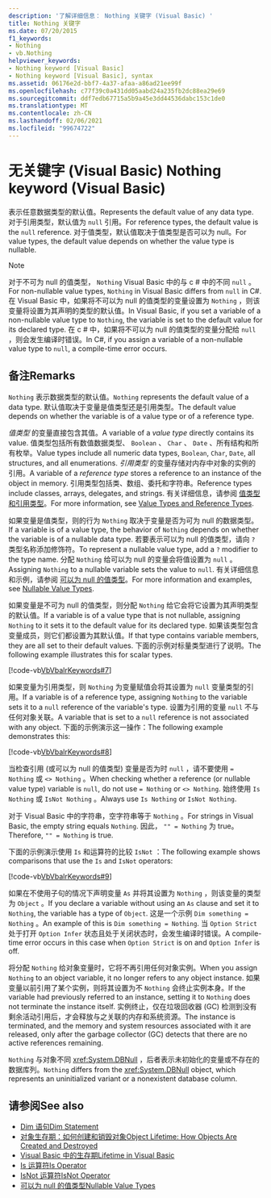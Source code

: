 ```yaml
---
description: '了解详细信息： Nothing 关键字 (Visual Basic) '
title: Nothing 关键字
ms.date: 07/20/2015
f1_keywords:
- Nothing
- vb.Nothing
helpviewer_keywords:
- Nothing keyword [Visual Basic]
- Nothing keyword [Visual Basic], syntax
ms.assetid: 06176e2d-bbf7-4a37-afaa-a86ad21ee99f
ms.openlocfilehash: c77f39c0a431dd05aabd24a235fb2dc88ea29e69
ms.sourcegitcommit: ddf7edb67715a5b9a45e3dd44536dabc153c1de0
ms.translationtype: MT
ms.contentlocale: zh-CN
ms.lasthandoff: 02/06/2021
ms.locfileid: "99674722"
---
```

# <a name="nothing-keyword-visual-basic"></a><span data-ttu-id="f9f5c-103">无关键字 (Visual Basic) </span><span class="sxs-lookup"><span data-stu-id="f9f5c-103">Nothing keyword (Visual Basic)</span></span>

<span data-ttu-id="f9f5c-104">表示任意数据类型的默认值。</span><span class="sxs-lookup"><span data-stu-id="f9f5c-104">Represents the default value of any data type.</span></span> <span data-ttu-id="f9f5c-105">对于引用类型，默认值为 `null` 引用。</span><span class="sxs-lookup"><span data-stu-id="f9f5c-105">For reference types, the default value is the `null` reference.</span></span> <span data-ttu-id="f9f5c-106">对于值类型，默认值取决于值类型是否可以为 null。</span><span class="sxs-lookup"><span data-stu-id="f9f5c-106">For value types, the default value depends on whether the value type is nullable.</span></span>

> [!NOTE]
> <span data-ttu-id="f9f5c-107">对于不可为 null 的值类型， `Nothing` Visual Basic 中的与 c # 中的不同 `null` 。</span><span class="sxs-lookup"><span data-stu-id="f9f5c-107">For non-nullable value types, `Nothing` in Visual Basic differs from `null` in C#.</span></span> <span data-ttu-id="f9f5c-108">在 Visual Basic 中，如果将不可以为 null 的值类型的变量设置为 `Nothing` ，则该变量将设置为其声明的类型的默认值。</span><span class="sxs-lookup"><span data-stu-id="f9f5c-108">In Visual Basic, if you set a variable of a non-nullable value type to `Nothing`, the variable is set to the default value for its declared type.</span></span> <span data-ttu-id="f9f5c-109">在 c # 中，如果将不可以为 null 的值类型的变量分配给 `null` ，则会发生编译时错误。</span><span class="sxs-lookup"><span data-stu-id="f9f5c-109">In C#, if you assign a variable of a non-nullable value type to `null`, a compile-time error occurs.</span></span>

## <a name="remarks"></a><span data-ttu-id="f9f5c-110">备注</span><span class="sxs-lookup"><span data-stu-id="f9f5c-110">Remarks</span></span>

<span data-ttu-id="f9f5c-111">`Nothing` 表示数据类型的默认值。</span><span class="sxs-lookup"><span data-stu-id="f9f5c-111">`Nothing` represents the default value of a data type.</span></span> <span data-ttu-id="f9f5c-112">默认值取决于变量是值类型还是引用类型。</span><span class="sxs-lookup"><span data-stu-id="f9f5c-112">The default value depends on whether the variable is of a value type or of a reference type.</span></span>

<span data-ttu-id="f9f5c-113">*值类型* 的变量直接包含其值。</span><span class="sxs-lookup"><span data-stu-id="f9f5c-113">A variable of a *value type* directly contains its value.</span></span> <span data-ttu-id="f9f5c-114">值类型包括所有数值数据类型、 `Boolean` 、 `Char` 、 `Date` 、所有结构和所有枚举。</span><span class="sxs-lookup"><span data-stu-id="f9f5c-114">Value types include all numeric data types, `Boolean`, `Char`, `Date`, all structures, and all enumerations.</span></span> <span data-ttu-id="f9f5c-115">*引用类型* 的变量存储对内存中对象的实例的引用。</span><span class="sxs-lookup"><span data-stu-id="f9f5c-115">A variable of a *reference type* stores a reference to an instance of the object in memory.</span></span> <span data-ttu-id="f9f5c-116">引用类型包括类、数组、委托和字符串。</span><span class="sxs-lookup"><span data-stu-id="f9f5c-116">Reference types include classes, arrays, delegates, and strings.</span></span> <span data-ttu-id="f9f5c-117">有关详细信息，请参阅 [值类型和引用类型](../programming-guide/language-features/data-types/value-types-and-reference-types.md)。</span><span class="sxs-lookup"><span data-stu-id="f9f5c-117">For more information, see [Value Types and Reference Types](../programming-guide/language-features/data-types/value-types-and-reference-types.md).</span></span>

<span data-ttu-id="f9f5c-118">如果变量是值类型，则的行为 `Nothing` 取决于变量是否为可为 null 的数据类型。</span><span class="sxs-lookup"><span data-stu-id="f9f5c-118">If a variable is of a value type, the behavior of `Nothing` depends on whether the variable is of a nullable data type.</span></span> <span data-ttu-id="f9f5c-119">若要表示可以为 null 的值类型，请向 `?` 类型名称添加修饰符。</span><span class="sxs-lookup"><span data-stu-id="f9f5c-119">To represent a nullable value type, add a `?` modifier to the type name.</span></span> <span data-ttu-id="f9f5c-120">分配 `Nothing` 给可以为 null 的变量会将值设置为 `null` 。</span><span class="sxs-lookup"><span data-stu-id="f9f5c-120">Assigning `Nothing` to a nullable variable sets the value to `null`.</span></span> <span data-ttu-id="f9f5c-121">有关详细信息和示例，请参阅 [可以为 null 的值类型](../programming-guide/language-features/data-types/nullable-value-types.md)。</span><span class="sxs-lookup"><span data-stu-id="f9f5c-121">For more information and examples, see [Nullable Value Types](../programming-guide/language-features/data-types/nullable-value-types.md).</span></span>

<span data-ttu-id="f9f5c-122">如果变量是不可为 null 的值类型，则分配 `Nothing` 给它会将它设置为其声明类型的默认值。</span><span class="sxs-lookup"><span data-stu-id="f9f5c-122">If a variable is of a value type that is not nullable, assigning `Nothing` to it sets it to the default value for its declared type.</span></span> <span data-ttu-id="f9f5c-123">如果该类型包含变量成员，则它们都设置为其默认值。</span><span class="sxs-lookup"><span data-stu-id="f9f5c-123">If that type contains variable members, they are all set to their default values.</span></span> <span data-ttu-id="f9f5c-124">下面的示例对标量类型进行了说明。</span><span class="sxs-lookup"><span data-stu-id="f9f5c-124">The following example illustrates this for scalar types.</span></span>

[!code-vb[VbVbalrKeywords#7](~/samples/snippets/visualbasic/VS_Snippets_VBCSharp/VbVbalrKeywords/VB/Class2.vb#7)]

<span data-ttu-id="f9f5c-125">如果变量为引用类型，则 `Nothing` 为变量赋值会将其设置为 `null` 变量类型的引用。</span><span class="sxs-lookup"><span data-stu-id="f9f5c-125">If a variable is of a reference type, assigning `Nothing` to the variable sets it to a `null` reference of the variable's type.</span></span> <span data-ttu-id="f9f5c-126">设置为引用的变量 `null` 不与任何对象关联。</span><span class="sxs-lookup"><span data-stu-id="f9f5c-126">A variable that is set to a `null` reference is not associated with any object.</span></span> <span data-ttu-id="f9f5c-127">下面的示例演示这一操作：</span><span class="sxs-lookup"><span data-stu-id="f9f5c-127">The following example demonstrates this:</span></span>

[!code-vb[VbVbalrKeywords#8](~/samples/snippets/visualbasic/VS_Snippets_VBCSharp/VbVbalrKeywords/VB/class3.vb#8)]

<span data-ttu-id="f9f5c-128">当检查引用 (或可以为 null 的值类型) 变量是否为时 `null` ，请不要使用 `= Nothing` 或 `<> Nothing` 。</span><span class="sxs-lookup"><span data-stu-id="f9f5c-128">When checking whether a reference (or nullable value type) variable is `null`, do not use `= Nothing` or `<> Nothing`.</span></span> <span data-ttu-id="f9f5c-129">始终使用 `Is Nothing` 或 `IsNot Nothing` 。</span><span class="sxs-lookup"><span data-stu-id="f9f5c-129">Always use `Is Nothing` or `IsNot Nothing`.</span></span>

<span data-ttu-id="f9f5c-130">对于 Visual Basic 中的字符串，空字符串等于 `Nothing` 。</span><span class="sxs-lookup"><span data-stu-id="f9f5c-130">For strings in Visual Basic, the empty string equals `Nothing`.</span></span> <span data-ttu-id="f9f5c-131">因此， `"" = Nothing` 为 true。</span><span class="sxs-lookup"><span data-stu-id="f9f5c-131">Therefore, `"" = Nothing` is true.</span></span>

<span data-ttu-id="f9f5c-132">下面的示例演示使用 `Is` 和运算符的比较 `IsNot` ：</span><span class="sxs-lookup"><span data-stu-id="f9f5c-132">The following example shows comparisons that use the `Is` and `IsNot` operators:</span></span>

[!code-vb[VbVbalrKeywords#9](~/samples/snippets/visualbasic/VS_Snippets_VBCSharp/VbVbalrKeywords/VB/Class4.vb#9)]

<span data-ttu-id="f9f5c-133">如果在不使用子句的情况下声明变量 `As` 并将其设置为 `Nothing` ，则该变量的类型为 `Object` 。</span><span class="sxs-lookup"><span data-stu-id="f9f5c-133">If you declare a variable without using an `As` clause and set it to `Nothing`, the variable has a type of `Object`.</span></span> <span data-ttu-id="f9f5c-134">这是一个示例 `Dim something = Nothing` 。</span><span class="sxs-lookup"><span data-stu-id="f9f5c-134">An example of this is `Dim something = Nothing`.</span></span> <span data-ttu-id="f9f5c-135">当 `Option Strict` 处于打开 `Option Infer` 状态且处于关闭状态时，会发生编译时错误。</span><span class="sxs-lookup"><span data-stu-id="f9f5c-135">A compile-time error occurs in this case when `Option Strict` is on and `Option Infer` is off.</span></span>

<span data-ttu-id="f9f5c-136">将分配 `Nothing` 给对象变量时，它将不再引用任何对象实例。</span><span class="sxs-lookup"><span data-stu-id="f9f5c-136">When you assign `Nothing` to an object variable, it no longer refers to any object instance.</span></span> <span data-ttu-id="f9f5c-137">如果变量以前引用了某个实例，则将其设置为不 `Nothing` 会终止实例本身。</span><span class="sxs-lookup"><span data-stu-id="f9f5c-137">If the variable had previously referred to an instance, setting it to `Nothing` does not terminate the instance itself.</span></span> <span data-ttu-id="f9f5c-138">实例终止，仅在垃圾回收器 (GC) 检测到没有剩余活动引用后，才会释放与之关联的内存和系统资源。</span><span class="sxs-lookup"><span data-stu-id="f9f5c-138">The instance is terminated, and the memory and system resources associated with it are released, only after the garbage collector (GC) detects that there are no active references remaining.</span></span>

<span data-ttu-id="f9f5c-139">`Nothing` 与对象不同 <xref:System.DBNull> ，后者表示未初始化的变量或不存在的数据库列。</span><span class="sxs-lookup"><span data-stu-id="f9f5c-139">`Nothing` differs from the <xref:System.DBNull> object, which represents an uninitialized variant or a nonexistent database column.</span></span>

## <a name="see-also"></a><span data-ttu-id="f9f5c-140">请参阅</span><span class="sxs-lookup"><span data-stu-id="f9f5c-140">See also</span></span>

- [<span data-ttu-id="f9f5c-141">Dim 语句</span><span class="sxs-lookup"><span data-stu-id="f9f5c-141">Dim Statement</span></span>](./statements/dim-statement.md)
- [<span data-ttu-id="f9f5c-142">对象生存期：如何创建和销毁对象</span><span class="sxs-lookup"><span data-stu-id="f9f5c-142">Object Lifetime: How Objects Are Created and Destroyed</span></span>](../programming-guide/language-features/objects-and-classes/object-lifetime-how-objects-are-created-and-destroyed.md)
- [<span data-ttu-id="f9f5c-143">Visual Basic 中的生存期</span><span class="sxs-lookup"><span data-stu-id="f9f5c-143">Lifetime in Visual Basic</span></span>](../programming-guide/language-features/declared-elements/lifetime.md)
- [<span data-ttu-id="f9f5c-144">Is 运算符</span><span class="sxs-lookup"><span data-stu-id="f9f5c-144">Is Operator</span></span>](./operators/is-operator.md)
- [<span data-ttu-id="f9f5c-145">IsNot 运算符</span><span class="sxs-lookup"><span data-stu-id="f9f5c-145">IsNot Operator</span></span>](./operators/isnot-operator.md)
- [<span data-ttu-id="f9f5c-146">可以为 null 的值类型</span><span class="sxs-lookup"><span data-stu-id="f9f5c-146">Nullable Value Types</span></span>](../programming-guide/language-features/data-types/nullable-value-types.md)
